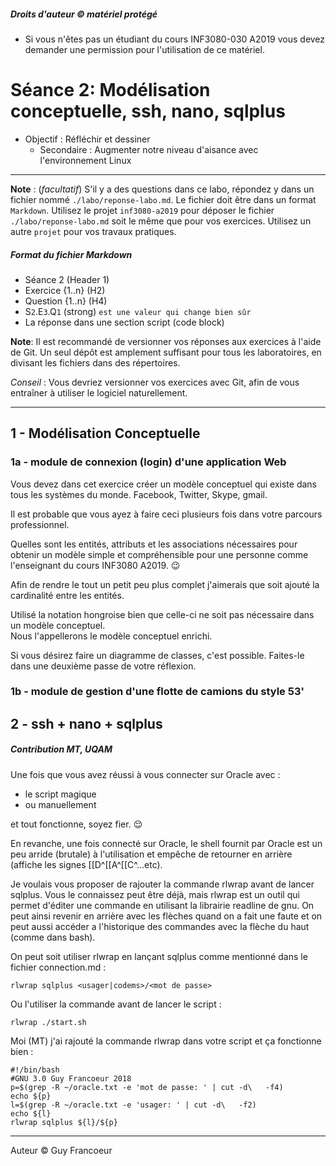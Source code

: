 ##### Droits d'auteur :copyright: matériel protégé 
 - Si vous n'êtes pas un étudiant du cours INF3080-030 A2019 vous devez demander une permission pour l'utilisation de ce matériel.

# Séance 2: Modélisation conceptuelle, ssh, nano, sqlplus

- Objectif : Réfléchir et dessiner 
   + Secondaire : Augmenter notre niveau d'aisance avec l'environnement Linux

----
**Note** : (_facultatif_) S'il y a des questions dans ce labo, répondez y dans un fichier 
nommé `./labo/reponse-labo.md`. Le fichier doit être dans un format `Markdown`. Utilisez 
le projet `inf3080-a2019` pour déposer le fichier `./labo/reponse-labo.md` soit le même
que pour vos exercices.  Utilisez un autre `projet` pour vos travaux pratiques.

##### Format du fichier Markdown
 + Séance 2 (Header 1)
 + Exercice {1..n} (H2)
 + Question {1..n} (H4)
 + S`2`.E`3`.Q`1` (strong) `est une valeur qui change bien sûr`
 + La réponse dans une section script (code block)

**Note**: Il est recommandé de versionner vos réponses aux exercices à l'aide
de Git. Un seul dépôt est amplement suffisant pour tous les laboratoires, en
divisant les fichiers dans des répertoires.

*Conseil* : Vous devriez versionner vos exercices avec Git, afin de
vous entraîner à utiliser le logiciel naturellement.

----


## 1 - Modélisation Conceptuelle

### 1a - module de connexion (login) d'une application Web

Vous devez dans cet exercice créer un modèle conceptuel qui existe dans tous les systèmes du monde.  Facebook, Twitter, Skype, gmail.

Il est probable que vous ayez à faire ceci plusieurs fois dans votre parcours professionnel.

Quelles sont les entités, attributs et les associations nécessaires pour obtenir un modèle simple et compréhensible pour une personne
comme l'enseignant du cours INF3080 A2019.  :wink:

Afin de rendre le tout un petit peu plus complet j'aimerais que soit ajouté la cardinalité entre les entités.

Utilisé la notation hongroise bien que celle-ci ne soit pas nécessaire dans un modèle conceptuel.  
Nous l'appellerons le modèle conceptuel enrichi.

Si vous désirez faire un diagramme de classes, c'est possible. Faites-le dans une deuxième passe de votre réflexion.

### 1b - module de gestion d'une flotte de camions du style 53'


## 2 - ssh + nano + sqlplus
##### Contribution MT, UQAM

Une fois que vous avez réussi à vous connecter sur Oracle avec :
  - le script magique 
  - ou manuellement
  
et tout fonctionne, soyez fier. :relieved:

En revanche, une fois connecté sur Oracle, le shell fournit par Oracle est un peu arride (brutale) à l'utilisation 
et empêche de retourner en arrière (affiche les signes [[D^[[A^[[C^...etc). 

Je voulais vous proposer de rajouter la commande rlwrap avant de lancer sqlplus. 
Vous le connaissez peut être déjà, mais rlwrap est un outil qui permet d'éditer une commande en utilisant la librairie readline de gnu. On peut ainsi revenir en arrière avec les flèches quand on a fait une faute et on peut aussi accéder a l'historique des commandes avec la flèche du haut (comme dans bash).

On peut soit utiliser rlwrap en lançant sqlplus comme mentionné dans le fichier connection.md :
```
rlwrap sqlplus <usager|codems>/<mot de passe>
```
Ou l'utiliser la commande avant de lancer le script :
```
rlwrap ./start.sh
```

Moi (MT) j'ai rajouté la commande rlwrap dans votre script et ça fonctionne bien :

```shell
#!/bin/bash
#GNU 3.0 Guy Francoeur 2018
p=$(grep -R ~/oracle.txt -e 'mot de passe: ' | cut -d\   -f4)
echo ${p}
l=$(grep -R ~/oracle.txt -e 'usager: ' | cut -d\   -f2)
echo ${l}
rlwrap sqlplus ${l}/${p}
```

----
Auteur :copyright: Guy Francoeur
